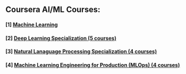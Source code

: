 ## Coursera AI/ML Courses: 
#### [1] [Machine Learning](https://github.com/yifang-psu/Coursera_AI_ML_Courses/tree/main/Standord_Machine_Learning)
#### [2] [Deep Learning Specialization (5 courses)](https://github.com/yifang-psu/Coursera_AI_ML_Courses/tree/main/Deep_Learning)
#### [3] [Natural Lanaguage Processing Specialization (4 courses)](https://github.com/yifang-psu/Coursera_AI_ML_Courses/tree/main/NLP_Specialization)
#### [4] [Machine Learning Engineering for Production (MLOps) (4 courses)](https://github.com/yifang-psu/Coursera_AI_ML_Courses/tree/main/NLP_Specialization)
